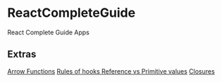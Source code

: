 # ReactCompleteGuide
React Complete Guide Apps

## Extras
[Arrow Functions](https://developer.mozilla.org/en-US/docs/Web/JavaScript/Reference/Functions/Arrow_functions)
[Rules of hooks ](./rules-of-hooks.pdf)
[Reference vs Primitive values](https://academind.com/tutorials/reference-vs-primitive-values)
[Closures](https://developer.mozilla.org/en-US/docs/Web/JavaScript/Closures)

